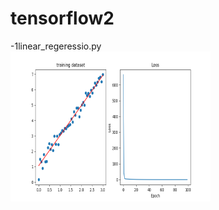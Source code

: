 # tensorflow2

-1linear_regeressio.py
<br/>
<img src="images/linearModel_loss.png" width="320" height="240">
